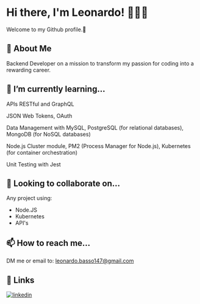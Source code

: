 # Hi there, I'm Leonardo! 🙋🏻‍♂️

Welcome to my Github profile.👋

## 🚀 About Me

Backend Developer on a mission to transform my passion for coding into a rewarding career.

## 🌱 I’m currently learning...

APIs RESTful and GraphQL

JSON Web Tokens, OAuth

Data Management with MySQL, PostgreSQL (for relational databases), MongoDB (for NoSQL databases)

Node.js Cluster module, PM2 (Process Manager for Node.js), Kubernetes (for container orchestration)

Unit Testing with Jest

## 🍺 Looking to collaborate on...

Any project using: 

- Node.JS
- Kubernetes
- API's

## 📫 How to reach me...

DM me or email to: leonardo.basso147@gmail.com
## 🔗 Links

[![linkedin](https://img.shields.io/badge/linkedin-0A66C2?style=for-the-badge&logo=linkedin&logoColor=white)](https://www.linkedin.com/in/leeonardo)
